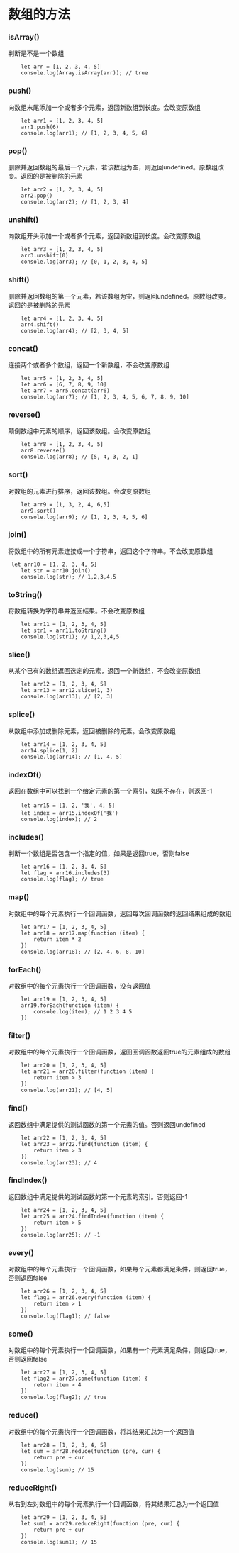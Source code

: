 # 数组的方法

### isArray() 

判断是不是一个数组

```
    let arr = [1, 2, 3, 4, 5]
    console.log(Array.isArray(arr)); // true
```

### push()

向数组末尾添加一个或者多个元素，返回新数组到长度。会改变原数组

```
    let arr1 = [1, 2, 3, 4, 5]
    arr1.push(6)
    console.log(arr1); // [1, 2, 3, 4, 5, 6]
```

### pop()

删除并返回数组的最后一个元素，若该数组为空，则返回undefined。原数组改变。返回的是被删除的元素

```
    let arr2 = [1, 2, 3, 4, 5]
    arr2.pop()
    console.log(arr2); // [1, 2, 3, 4]
```

### unshift()

向数组开头添加一个或者多个元素，返回新数组到长度。会改变原数组

```
    let arr3 = [1, 2, 3, 4, 5]
    arr3.unshift(0)
    console.log(arr3); // [0, 1, 2, 3, 4, 5]
```

### shift()

删除并返回数组的第一个元素，若该数组为空，则返回undefined。原数组改变。返回的是被删除的元素

```
    let arr4 = [1, 2, 3, 4, 5]
    arr4.shift()
    console.log(arr4); // [2, 3, 4, 5]
```

### concat()

连接两个或者多个数组，返回一个新数组，不会改变原数组

```
    let arr5 = [1, 2, 3, 4, 5]
    let arr6 = [6, 7, 8, 9, 10]
    let arr7 = arr5.concat(arr6)
    console.log(arr7); // [1, 2, 3, 4, 5, 6, 7, 8, 9, 10]
```

### reverse()

颠倒数组中元素的顺序，返回该数组。会改变原数组

```
    let arr8 = [1, 2, 3, 4, 5]
    arr8.reverse()
    console.log(arr8); // [5, 4, 3, 2, 1]
```

### sort()

对数组的元素进行排序，返回该数组。会改变原数组

```
    let arr9 = [1, 3, 2, 4, 6,5]
    arr9.sort()
    console.log(arr9); // [1, 2, 3, 4, 5, 6]
```

### join()

将数组中的所有元素连接成一个字符串，返回这个字符串。不会改变原数组

```
 let arr10 = [1, 2, 3, 4, 5]
    let str = arr10.join()
    console.log(str); // 1,2,3,4,5
```

### toString()

将数组转换为字符串并返回结果。不会改变原数组

```
    let arr11 = [1, 2, 3, 4, 5]
    let str1 = arr11.toString()
    console.log(str1); // 1,2,3,4,5
```

###  slice() 

从某个已有的数组返回选定的元素，返回一个新数组，不会改变原数组

```
    let arr12 = [1, 2, 3, 4, 5]
    let arr13 = arr12.slice(1, 3)
    console.log(arr13); // [2, 3]
```

### splice()

从数组中添加或删除元素，返回被删除的元素。会改变原数组

```
    let arr14 = [1, 2, 3, 4, 5]
    arr14.splice(1, 2)
    console.log(arr14); // [1, 4, 5]
```

### indexOf()

 返回在数组中可以找到一个给定元素的第一个索引，如果不存在，则返回-1

```
    let arr15 = [1, 2, '我', 4, 5]
    let index = arr15.indexOf('我')
    console.log(index); // 2
```

### includes()

判断一个数组是否包含一个指定的值，如果是返回true，否则false

```
    let arr16 = [1, 2, 3, 4, 5]
    let flag = arr16.includes(3)
    console.log(flag); // true
```

###  map()

对数组中的每个元素执行一个回调函数，返回每次回调函数的返回结果组成的数组

```
    let arr17 = [1, 2, 3, 4, 5]
    let arr18 = arr17.map(function (item) {
        return item * 2
    })
    console.log(arr18); // [2, 4, 6, 8, 10]
```

###  forEach() 

对数组中的每个元素执行一个回调函数，没有返回值

```
    let arr19 = [1, 2, 3, 4, 5]
    arr19.forEach(function (item) {
        console.log(item); // 1 2 3 4 5
    })
```

###  filter() 

 对数组中的每个元素执行一个回调函数，返回回调函数返回true的元素组成的数组

```
    let arr20 = [1, 2, 3, 4, 5]
    let arr21 = arr20.filter(function (item) {
        return item > 3
    })
    console.log(arr21); // [4, 5]
```

### find() 

返回数组中满足提供的测试函数的第一个元素的值。否则返回undefined

```
    let arr22 = [1, 2, 3, 4, 5]
    let arr23 = arr22.find(function (item) {
        return item > 3
    })
    console.log(arr23); // 4
```

### findIndex() 

返回数组中满足提供的测试函数的第一个元素的索引。否则返回-1

```
    let arr24 = [1, 2, 3, 4, 5]
    let arr25 = arr24.findIndex(function (item) {
        return item > 5
    })
    console.log(arr25); // -1
```

###  every()

对数组中的每个元素执行一个回调函数，如果每个元素都满足条件，则返回true，否则返回false

```
    let arr26 = [1, 2, 3, 4, 5]
    let flag1 = arr26.every(function (item) {
        return item > 1
    })
    console.log(flag1); // false
```

### some()

对数组中的每个元素执行一个回调函数，如果有一个元素满足条件，则返回true，否则返回false

```
    let arr27 = [1, 2, 3, 4, 5]
    let flag2 = arr27.some(function (item) {
        return item > 4
    })
    console.log(flag2); // true
```

### reduce() 

对数组中的每个元素执行一个回调函数，将其结果汇总为一个返回值

```
    let arr28 = [1, 2, 3, 4, 5]
    let sum = arr28.reduce(function (pre, cur) {
        return pre + cur
    })
    console.log(sum); // 15
```

###  reduceRight()

从右到左对数组中的每个元素执行一个回调函数，将其结果汇总为一个返回值

```
    let arr29 = [1, 2, 3, 4, 5]
    let sum1 = arr29.reduceRight(function (pre, cur) {
        return pre + cur
    })
    console.log(sum1); // 15
```

